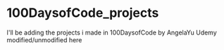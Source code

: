 # 100DaysofCode_projects
I'll be adding the projects i made in 100DaysofCode by AngelaYu Udemy modified/unmodified here
